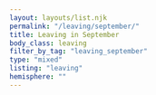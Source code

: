 ```yaml
---
layout: layouts/list.njk
permalink: "/leaving/september/"
title: Leaving in September
body_class: leaving
filter_by_tag: "leaving_september"
type: "mixed"
listing: "leaving"
hemisphere: ""
---
```

